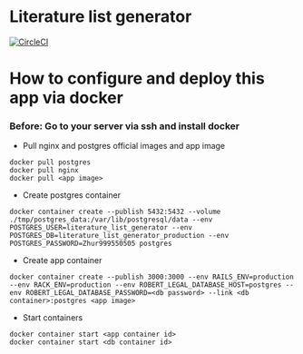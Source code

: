 # Literature list generator

[![CircleCI](https://circleci.com/gh/woarewe/literature-list-generator.svg?style=svg)](https://circleci.com/gh/woarewe/literature-list-generator)

# How to configure and deploy this app via docker
### Before: Go to your server via ssh and install docker

- Pull nginx and postgres official images and app image

```shell
docker pull postgres
docker pull nginx
docker pull <app image>
```

- Create postgres container

```shell
docker container create --publish 5432:5432 --volume ./tmp/postgres_data:/var/lib/postgresql/data --env POSTGRES_USER=literature_list_generator --env POSTGRES_DB=literature_list_generator_production --env POSTGRES_PASSWORD=Zhur999550505 postgres
```

- Create app container

```shell
docker container create --publish 3000:3000 --env RAILS_ENV=production --env RACK_ENV=production --env ROBERT_LEGAL_DATABASE_HOST=postgres --env ROBERT_LEGAL_DATABASE_PASSWORD=<db password> --link <db container>:postgres <app image>
```

- Start containers

```shell
docker container start <app container id>
docker container start <db container id>
```
